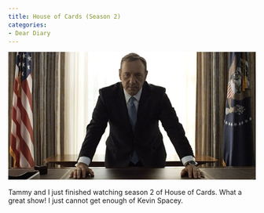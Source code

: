 ```yaml
---
title: House of Cards (Season 2)
categories:
- Dear Diary
---
```


![](/assets/posts/2014/20140530-214259-78179642.jpg)
  



Tammy and I just finished watching season 2 of House of Cards. What a great show! I just cannot get enough of Kevin Spacey.
